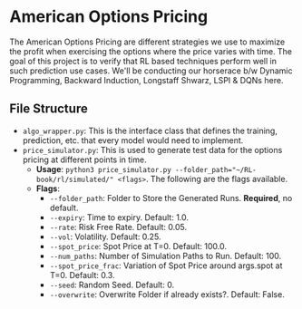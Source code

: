 # American Options Pricing

The American Options Pricing are different strategies we use to maximize the profit when exercising the options where the price varies with time. The goal of this project is to verify that RL based techniques perform well in such prediction use cases. We'll be conducting our horserace b/w Dynamic Programming, Backward Induction, Longstaff Shwarz, LSPI & DQNs here.

## File Structure

- `algo_wrapper.py`: This is the interface class that defines the training, prediction, etc. that every model would need to implement.
- `price_simulator.py`: This is used to generate test data for the options pricing at different points in time.
    - **Usage**: `python3 price_simulator.py --folder_path="~/RL-book/rl/simulated/" <flags>`. The following are the flags available.
    - **Flags**:
        - `--folder_path`: Folder to Store the Generated Runs. **Required**, no default.
        - `--expiry`: Time to expiry. Default: 1.0.
        - `--rate`: Risk Free Rate. Default: 0.05.
        - `--vol`: Volatility. Default: 0.25.
        - `--spot_price`: Spot Price at T=0. Default: 100.0.
        - `--num_paths`: Number of Simulation Paths to Run. Default: 100.
        - `--spot_price_frac`: Variation of Spot Price around args.spot at T=0. Default: 0.3.
        - `--seed`: Random Seed. Default: 0.
        - `--overwrite`: Overwrite Folder if already exists?. Default: False.
